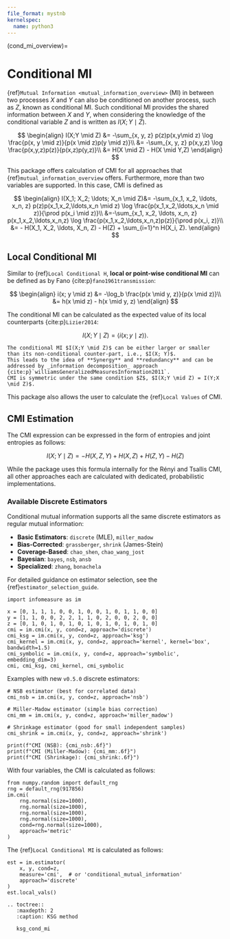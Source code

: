 ```yaml
---
file_format: mystnb
kernelspec:
  name: python3
---
```


(cond_mi_overview)=
# Conditional MI
{ref}`Mutual Information <mutual_information_overview>` (MI) in between two processes $X$ and $Y$ can also be conditioned on another process, such as $Z$, known as conditional MI. Such conditional MI provides the shared information between $X$ and $Y$,
when considering the knowledge of the conditional variable $Z$ and is written as $I(X;Y \mid Z)$.

$$
\begin{align}
I(X;Y \mid Z) &= -\sum_{x, y, z} p(z)p(x,y\mid z) \log \frac{p(x, y \mid z)}{p(x \mid z)p(y \mid z)}\\
&= -\sum_{x, y, z} p(x,y,z) \log \frac{p(x,y,z)p(z)}{p(x,z)p(y,z)}\\
&= H(X \mid Z) - H(X \mid Y,Z)
\end{align}
$$

This package offers calculation of CMI for all approaches that {ref}`mutual_information_overview` offers.
Furthermore, more than two variables are supported.
In this case, CMI is defined as

$$
\begin{align}
I(X_1; X_2; \ldots; X_n \mid Z)&=
-\sum_{x_1, x_2, \ldots, x_n, z} p(z)p(x_1,x_2,\ldots,x_n \mid z) \log \frac{p(x_1,x_2,\ldots,x_n \mid z)}{\prod p(x_i \mid z)}\\
&=-\sum_{x_1, x_2, \ldots, x_n, z} p(x_1,x_2,\ldots,x_n,z) \log \frac{p(x_1,x_2,\ldots,x_n,z)p(z)}{\prod p(x_i, z)}\\
&= - H(X_1, X_2, \ldots, X_n, Z) - H(Z) + \sum_{i=1}^n H(X_i, Z).
\end{align}
$$

## Local Conditional MI
Similar to {ref}`Local Conditional H`, **local or point-wise conditional MI** can be defined as by Fano {cite:p}`fano1961transmission`:

$$
\begin{align}
i(x; y \mid z) &= -\log_b \frac{p(x \mid y, z)}{p(x \mid z)}\\
&= h(x \mid z) - h(x \mid y, z)
\end{align}
$$

The conditional MI can be calculated as the expected value of its local counterparts {cite:p}`Lizier2014`:

$$
I(X; Y \mid Z) = \langle i(x; y \mid z) \rangle.
$$

```{note}
The conditional MI $I(X;Y \mid Z)$ can be either larger or smaller than its non-conditional counter-part, i.e., $I(X; Y)$.
This leads to the idea of **Synergy** and **redundancy** and can be addressed by _information decomposition_ approach {cite:p}`williamsGeneralizedMeasuresInformation2011`.
CMI is symmetric under the same condition $Z$, $I(X;Y \mid Z) = I(Y;X \mid Z)$.
```

This package also allows the user to calculate the {ref}`Local Values` of CMI.

## CMI Estimation
The CMI expression can be expressed in the form of entropies and joint entropies as follows:

$$
I(X;Y \mid Z) = - H(X,Z,Y) + H(X,Z) + H(Z,Y) - H(Z)
$$

While the package uses this formula internally for the Rényi and Tsallis CMI,
all other approaches each are calculated with dedicated, probabilistic implementations.

### Available Discrete Estimators

Conditional mutual information supports all the same discrete estimators as regular mutual information:

- **Basic Estimators**: `discrete` (MLE), `miller_madow`
- **Bias-Corrected**: `grassberger`, `shrink` (James-Stein)
- **Coverage-Based**: `chao_shen`, `chao_wang_jost`
- **Bayesian**: `bayes`, `nsb`, `ansb`
- **Specialized**: `zhang`, `bonachela`

For detailed guidance on estimator selection, see the {ref}`estimator_selection_guide`.

```{code-cell}
import infomeasure as im

x = [0, 1, 1, 1, 0, 0, 1, 0, 0, 1, 0, 1, 1, 0, 0]
y = [1, 1, 0, 0, 2, 2, 1, 1, 0, 2, 0, 0, 2, 0, 0]
z = [0, 1, 0, 1, 0, 1, 0, 1, 0, 1, 0, 1, 0, 1, 0]
cmi = im.cmi(x, y, cond=z, approach='discrete')
cmi_ksg = im.cmi(x, y, cond=z, approach='ksg')
cmi_kernel = im.cmi(x, y, cond=z, approach='kernel', kernel='box', bandwidth=1.5)
cmi_symbolic = im.cmi(x, y, cond=z, approach='symbolic', embedding_dim=3)
cmi, cmi_ksg, cmi_kernel, cmi_symbolic
```

Examples with new `v0.5.0` discrete estimators:

```{code-cell}
# NSB estimator (best for correlated data)
cmi_nsb = im.cmi(x, y, cond=z, approach='nsb')

# Miller-Madow estimator (simple bias correction)
cmi_mm = im.cmi(x, y, cond=z, approach='miller_madow')

# Shrinkage estimator (good for small independent samples)
cmi_shrink = im.cmi(x, y, cond=z, approach='shrink')

print(f"CMI (NSB): {cmi_nsb:.6f}")
print(f"CMI (Miller-Madow): {cmi_mm:.6f}")
print(f"CMI (Shrinkage): {cmi_shrink:.6f}")
```

With four variables, the CMI is calculated as follows:

```{code-cell}
from numpy.random import default_rng
rng = default_rng(917856)
im.cmi(
    rng.normal(size=1000),
    rng.normal(size=1000),
    rng.normal(size=1000),
    rng.normal(size=1000),
    cond=rng.normal(size=1000),
    approach='metric'
)
```

The {ref}`Local Conditional MI` is calculated as follows:

```{code-cell}
est = im.estimator(
    x, y, cond=z,
    measure='cmi',  # or 'conditional_mutual_information'
    approach='discrete'
)
est.local_vals()
```


```{eval-rst}
.. toctree::
   :maxdepth: 2
   :caption: KSG method

   ksg_cond_mi
```
